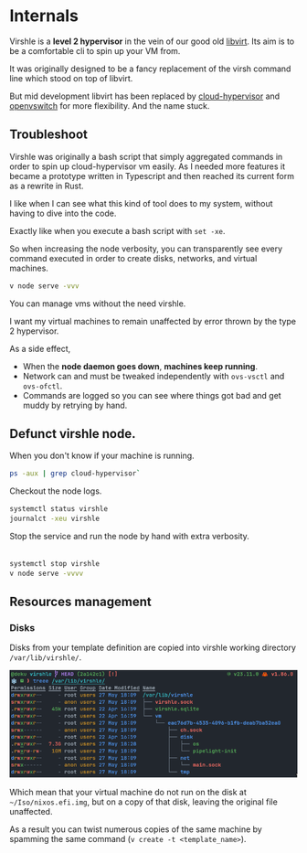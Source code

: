 # Internals

Virshle is a **level 2 hypervisor** in the vein of our good old
[libvirt](https://libvirt.org/).
Its aim is to be a comfortable cli to spin up your VM from.

It was originally designed to be a fancy replacement of the virsh command line
which stood on top of libvirt.

But mid development libvirt has been replaced by
[cloud-hypervisor](https://github.com/cloud-hypervisor/cloud-hypervisor)
and
[openvswitch](https://github.com/openvswitch/ovs)
for more flexibility.
And the name stuck.

## Troubleshoot

Virshle was originally a bash script that simply aggregated commands
in order to spin up cloud-hypervisor vm easily.
As I needed more features it became a prototype written in Typescript and
then reached its current form as a rewrite in Rust.

I like when I can see what this kind of tool does to my system,
without having to dive into the code.

Exactly like when you execute a bash script with `set -xe`.

So when increasing the node verbosity, you can transparently see every command
executed in order to
create disks, networks, and virtual machines.

```sh
v node serve -vvv

```

You can manage vms without the need virshle.

I want my virtual machines to remain unaffected by error thrown by the type 2 hypervisor.

As a side effect,

- When the **node daemon goes down**, **machines keep running**.
- Network can and must be tweaked independently with `ovs-vsctl` and `ovs-ofctl`.
- Commands are logged so you can see where things got bad and get muddy by retrying by hand.

## Defunct virshle node.

When you don't know if your machine is running.

```sh
ps -aux | grep cloud-hypervisor`

```

Checkout the node logs.

```sh
systemctl status virshle
journalct -xeu virshle

```

Stop the service and run the node by hand with extra verbosity.

```sh

systemctl stop virshle
v node serve -vvvv
```

## Resources management

### Disks

Disks from your template definition
are copied into virshle working directory `/var/lib/virshle/`.

![working_directory_tree](https://github.com/pipelight/virshle/blob/master/public/images/working_directory_tree.png)

Which mean that your virtual machine do not run on the disk at
`~/Iso/nixos.efi.img`, but on a copy of that disk, leaving the original file
unaffected.

As a result you can twist numerous copies of the same machine
by spamming the same command (`v create -t <template_name>`).
